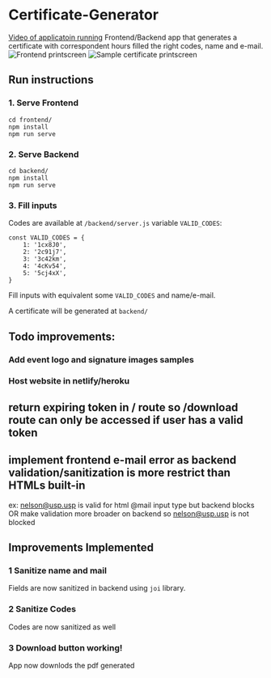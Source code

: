 # Certificate-Generator
[Video of applicatoin running](https://www.youtube.com/watch?v=56EUjDBRZEY)
Frontend/Backend app that generates a certificate with correspondent hours filled the right codes, name and e-mail.
![Frontend printscreen](https://i.imgur.com/MLbmVde.png)
![Sample certificate printscreen](https://i.imgur.com/40kZJWl.png)
## Run instructions
### 1. Serve Frontend
```
cd frontend/
npm install
npm run serve
```

### 2. Serve Backend
```
cd backend/
npm install
npm run serve
```

### 3. Fill inputs
Codes are available at `/backend/server.js` variable `VALID_CODES`:
```
const VALID_CODES = {
    1: '1cx8J0',
    2: '2c91j7',
    3: '3c42km',
    4: '4cKv54',
    5: '5cj4xX',
}
```
Fill inputs with equivalent some `VALID_CODES` and name/e-mail.

A certificate will be generated at `backend/`

## Todo improvements:


### Add event logo and signature images samples

### Host website in netlify/heroku

## return expiring token in / route so /download route can only be accessed if user has a valid token 

## implement frontend e-mail error as backend validation/sanitization is more restrict than HTMLs built-in 
ex: nelson@usp.usp is valid for html @mail input type but backend blocks
OR make validation more broader on backend so nelson@usp.usp is not blocked 

## Improvements Implemented
### 1 Sanitize name and mail
Fields are now sanitized in backend using `joi` library. 
### 2 Sanitize Codes
Codes are now sanitized as well
### 3 Download button working!
App now downlods the pdf generated
